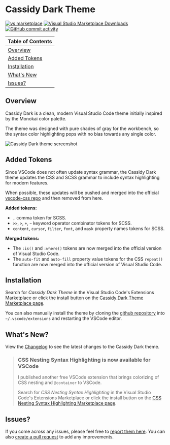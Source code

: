 # Cassidy Dark Theme

[![vs marketplace](https://img.shields.io/vscode-marketplace/v/jacobcassidy.cassidy-dark.svg?label=vs%20marketplace)](https://marketplace.visualstudio.com/items?itemName=jacobcassidy.cassidy-dark) [![Visual Studio Marketplace Downloads](https://img.shields.io/visual-studio-marketplace/d/jacobcassidy.cassidy-dark)](https://marketplace.visualstudio.com/items?itemName=jacobcassidy.cassidy-dark) [![GitHub commit activity](https://img.shields.io/github/commit-activity/t/jacobcassidy/vscode-cassidy-dark-theme)](https://github.com/jacobcassidy/vscode-cassidy-dark-theme/commits/main/)

| Table of Contents             |
| ----------------------------- |
| [Overview](#overview)         |
| [Added Tokens](#added-tokens) |
| [Installation](#installation) |
| [What's New](#whats-new)      |
| [Issues?](#issues)            |

## Overview

Cassidy Dark is a clean, modern Visual Studio Code theme initially inspired by the Monokai color palette.

The theme was designed with pure shades of gray for the workbench, so the syntax color highlighting pops with no bias towards any single color.

![Cassidy Dark theme screenshot](https://raw.githubusercontent.com/jacobcassidy/vscode-cassidy-dark-theme/main/images/cassidy-dark-theme-screenshot.png)

## Added Tokens

Since VSCode does not often update syntax grammar, the Cassidy Dark theme updates the CSS and SCSS grammar to include syntax highlighting for modern features.

When possible, these updates will be pushed and merged into the official [vscode-css repo](https://github.com/microsoft/) and then removed from here.

**Added tokens:**

- `,` comma token for SCSS.
- `>>`, `>`, `+`, `~` keyword operator combinator tokens for SCSS.
- `content`, `cursor`, `filter`, `font`, and `mask` property names tokens for SCSS.

**Merged tokens:**

- The `:is()` and `:where()` tokens are now merged into the official version of Visual Studio Code.
- The `auto-fit` and `auto-fill` property value tokens for the CSS `repeat()` function are now merged into the official version of Visual Studio Code.

## Installation

Search for _Cassidy Dark Theme_ in the Visual Studio Code's Extensions Marketplace or click the install button on the [Cassidy Dark Theme Marketplace page](https://marketplace.visualstudio.com/items?itemName=jacobcassidy.cassidy-dark).

You can also manually install the theme by cloning the [github repository](https://github.com/jacobcassidy/vscode-cassidy-dark-theme) into `~/.vscode/extensions` and restarting the VSCode editor.

## What's New?

View the [Changelog](https://github.com/jacobcassidy/vscode-cassidy-dark-theme/blob/main/CHANGELOG.md) to see the latest changes to the Cassidy Dark theme.

> ### CSS Nesting Syntax Highlighting is now available for VSCode
>
> I published another free VSCode extension that brings colorizing of CSS nesting and `@container` to VSCode.
>
> Search for _CSS Nesting Syntax Highlighting_ in the Visual Studio Code's Extensions Marketplace or click the install button on the [CSS Nesting Syntax Highlighting Marketplace page](https://marketplace.visualstudio.com/items?itemName=jacobcassidy.css-nesting-syntax-highlighting).

## Issues?

If you come across any issues, please feel free to [report them here](https://github.com/jacobcassidy/vscode-cassidy-dark-theme/issues). You can also [create a pull request](https://github.com/jacobcassidy/vscode-cassidy-dark-theme/pulls) to add any improvements.
